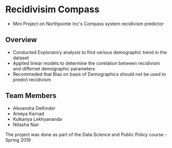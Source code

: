 # Recidivisim Compass

- Mini Project on  Northpointe Inc's Compass system recidivism predictor
	
## Overview

- Conducted Exploratory analysis to find various demographic trend in the dataset
- Applied linear models to determine the corelation between recidivism and differnet demographic parameters
- Recommeded that Bias on basis of Demographics should not be used to predict recidivism

## Team Members

- Alexandra DeKinder
- Ameya Karnad
- Kulkanya Lekhyananda 
- Nitasha Nair

The project was done as part of the Data Science and Public Policy course - Spring 2019


